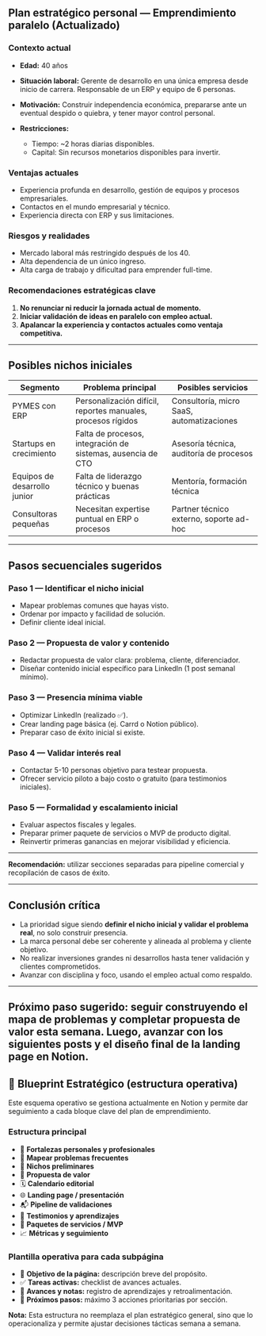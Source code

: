 ## Plan estratégico personal — Emprendimiento paralelo (Actualizado)

### Contexto actual

* **Edad:** 40 años
* **Situación laboral:** Gerente de desarrollo en una única empresa desde inicio de carrera. Responsable de un ERP y equipo de 6 personas.
* **Motivación:** Construir independencia económica, prepararse ante un eventual despido o quiebra, y tener mayor control personal.
* **Restricciones:**

  * Tiempo: \~2 horas diarias disponibles.
  * Capital: Sin recursos monetarios disponibles para invertir.

### Ventajas actuales

* Experiencia profunda en desarrollo, gestión de equipos y procesos empresariales.
* Contactos en el mundo empresarial y técnico.
* Experiencia directa con ERP y sus limitaciones.

### Riesgos y realidades

* Mercado laboral más restringido después de los 40.
* Alta dependencia de un único ingreso.
* Alta carga de trabajo y dificultad para emprender full-time.

### Recomendaciones estratégicas clave

1. **No renunciar ni reducir la jornada actual de momento.**
2. **Iniciar validación de ideas en paralelo con empleo actual.**
3. **Apalancar la experiencia y contactos actuales como ventaja competitiva.**

---

## Posibles nichos iniciales

| Segmento                     | Problema principal                                           | Posibles servicios                        |
| ---------------------------- | ------------------------------------------------------------ | ----------------------------------------- |
| PYMES con ERP                | Personalización difícil, reportes manuales, procesos rígidos | Consultoría, micro SaaS, automatizaciones |
| Startups en crecimiento      | Falta de procesos, integración de sistemas, ausencia de CTO  | Asesoría técnica, auditoría de procesos   |
| Equipos de desarrollo junior | Falta de liderazgo técnico y buenas prácticas                | Mentoría, formación técnica               |
| Consultoras pequeñas         | Necesitan expertise puntual en ERP o procesos                | Partner técnico externo, soporte ad-hoc   |

---

## Pasos secuenciales sugeridos

### Paso 1 — Identificar el nicho inicial

* Mapear problemas comunes que hayas visto.
* Ordenar por impacto y facilidad de solución.
* Definir cliente ideal inicial.

### Paso 2 — Propuesta de valor y contenido

* Redactar propuesta de valor clara: problema, cliente, diferenciador.
* Diseñar contenido inicial específico para LinkedIn (1 post semanal mínimo).

### Paso 3 — Presencia mínima viable

* Optimizar LinkedIn (realizado ✅).
* Crear landing page básica (ej. Carrd o Notion público).
* Preparar caso de éxito inicial si existe.

### Paso 4 — Validar interés real

* Contactar 5-10 personas objetivo para testear propuesta.
* Ofrecer servicio piloto a bajo costo o gratuito (para testimonios iniciales).

### Paso 5 — Formalidad y escalamiento inicial

* Evaluar aspectos fiscales y legales.
* Preparar primer paquete de servicios o MVP de producto digital.
* Reinvertir primeras ganancias en mejorar visibilidad y eficiencia.

---

**Recomendación:** utilizar secciones separadas para pipeline comercial y recopilación de casos de éxito.

---

## Conclusión crítica

* La prioridad sigue siendo **definir el nicho inicial y validar el problema real**, no solo construir presencia.
* La marca personal debe ser coherente y alineada al problema y cliente objetivo.
* No realizar inversiones grandes ni desarrollos hasta tener validación y clientes comprometidos.
* Avanzar con disciplina y foco, usando el empleo actual como respaldo.

---

**Próximo paso sugerido:** seguir construyendo el mapa de problemas y completar propuesta de valor esta semana. Luego, avanzar con los siguientes posts y el diseño final de la landing page en Notion.
---

## 🧩 Blueprint Estratégico (estructura operativa)

Este esquema operativo se gestiona actualmente en Notion y permite dar seguimiento a cada bloque clave del plan de emprendimiento.

### Estructura principal

- 💪 **Fortalezas personales y profesionales**
- 🧠 **Mapear problemas frecuentes**
- 🧭 **Nichos preliminares**
- 💎 **Propuesta de valor**
- 🗓️ **Calendario editorial**
- 🌐 **Landing page / presentación**
- 📬 **Pipeline de validaciones**
- 🧾 **Testimonios y aprendizajes**
- 🎯 **Paquetes de servicios / MVP**
- 📈 **Métricas y seguimiento**

### Plantilla operativa para cada subpágina

- 🎯 **Objetivo de la página:** descripción breve del propósito.
- ✅ **Tareas activas:** checklist de avances actuales.
- 📝 **Avances y notas:** registro de aprendizajes y retroalimentación.
- 🚀 **Próximos pasos:** máximo 3 acciones prioritarias por sección.

**Nota:** Esta estructura no reemplaza el plan estratégico general, sino que lo operacionaliza y permite ajustar decisiones tácticas semana a semana.
